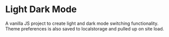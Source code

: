 # Light Dark Mode

A vanilla JS project to create light and dark mode switching functionality. Theme preferences is also saved to localstorage and pulled up on site load.
